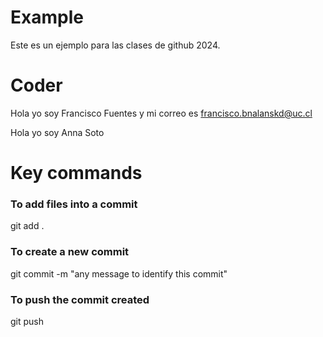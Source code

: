 # Example
Este es un ejemplo para las clases de github 2024.

# Coder
Hola yo soy Francisco Fuentes y mi correo es francisco.bnalanskd@uc.cl

Hola yo soy Anna Soto

# Key commands

### To add files into a commit
git add . 

### To create a new commit
git commit -m "any message to identify this commit"

### To push the commit created
git push
